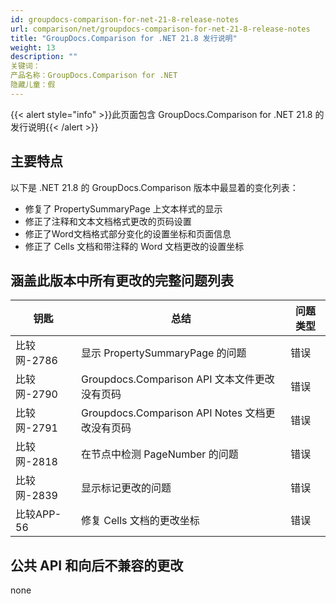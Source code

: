 ```yaml
---
id: groupdocs-comparison-for-net-21-8-release-notes
url: comparison/net/groupdocs-comparison-for-net-21-8-release-notes
title: "GroupDocs.Comparison for .NET 21.8 发行说明"
weight: 13
description: ""
关键词：
产品名称：GroupDocs.Comparison for .NET
隐藏儿童：假
---
```

{{< alert style="info" >}}此页面包含 GroupDocs.Comparison for .NET 21.8 的发行说明{{< /alert >}}

## 主要特点

以下是 .NET 21.8 的 GroupDocs.Comparison 版本中最显着的变化列表：

* 修复了 PropertySummaryPage 上文本样式的显示
* 修正了注释和文本文档格式更改的页码设置
* 修正了Word文档格式部分变化的设置坐标和页面信息
* 修正了 Cells 文档和带注释的 Word 文档更改的设置坐标

## 涵盖此版本中所有更改的完整问题列表

|钥匙 |总结 |问题类型 |
| --- | --- | --- |
|比较网-2786 |显示 PropertySummaryPage 的问题 |错误 |
|比较网-2790 | Groupdocs.Comparison API 文本文件更改没有页码 |错误 |
|比较网-2791 | Groupdocs.Comparison API Notes 文档更改没有页码 |错误 |
|比较网-2818 |在节点中检测 PageNumber 的问题 |错误 |
|比较网-2839 |显示标记更改的问题 |错误 |
|比较APP-56 |修复 Cells 文档的更改坐标 |错误 |

## 公共 API 和向后不兼容的更改
none
